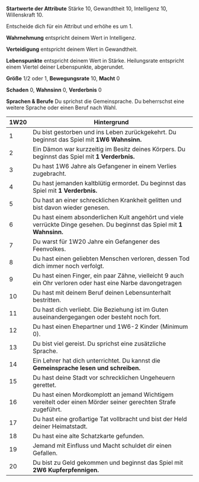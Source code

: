 **Startwerte der Attribute** Stärke 10, Gewandtheit 10, Intelligenz 10, Willenskraft 10.

Entscheide dich für ein Attribut und erhöhe es um 1. 

**Wahrnehmung** entspricht deinem Wert in Intelligenz. 

**Verteidigung** entspricht deinem Wert in Gewandtheit. 

**Lebenspunkte** entspricht deinem Wert in Stärke. Heilungsrate entspricht einem Viertel deiner Lebenspunkte, abgerundet.

**Größe** 1/2 oder 1, **Bewegungsrate** 10, **Macht** 0

**Schaden** 0, **Wahnsinn** 0, **Verderbnis** 0

**Sprachen & Berufe** Du sprichst die Gemeinsprache. Du beherrschst eine weitere Sprache oder einen Beruf nach Wahl.

| 1W20 | Hintergrund |
| --- | --- |
|  1 | Du bist gestorben und ins Leben zurückgekehrt. Du beginnst das Spiel mit **1W6 Wahnsinn.** |
|  2 | Ein Dämon war kurzzeitig im Besitz deines Körpers. Du beginnst das Spiel mit **1 Verderbnis.** |
|  3 | Du hast 1W6 Jahre als Gefangener in einem Verlies zugebracht. |
|  4 | Du hast jemanden kaltblütig ermordet. Du beginnst das Spiel mit **1 Verderbnis.** |
|  5 | Du hast an einer schrecklichen Krankheit gelitten und bist davon wieder genesen. |
|  6 | Du hast einem absonderlichen Kult angehört und viele verrückte Dinge gesehen. Du beginnst das Spiel mit **1 Wahnsinn.** |
|  7 | Du warst für 1W20 Jahre ein Gefangener des Feenvolkes. |
|  8 | Du hast einen geliebten Menschen verloren, dessen Tod dich immer noch verfolgt. |
|  9 | Du hast einen Finger, ein paar Zähne, vielleicht 9 auch ein Ohr verloren oder hast eine Narbe davongetragen |
| 10 | Du hast mit deinem Beruf deinen Lebensunterhalt bestritten. |
| 11 | Du hast dich verliebt. Die Beziehung ist im Guten auseinandergegangen oder besteht noch fort. |
| 12 | Du hast einen Ehepartner und 1W6-2 Kinder (Minimum 0). |
| 13 | Du bist viel gereist. Du sprichst eine zusätzliche Sprache. |
| 14 | Ein Lehrer hat dich unterrichtet. Du kannst die **Gemeinsprache lesen und schreiben.** |
| 15 | Du hast deine Stadt vor schrecklichen Ungeheuern gerettet. |
| 16 | Du hast einen Mordkomplott an jemand Wichtigem vereitelt oder einen Mörder seiner gerechten Strafe zugeführt. |
| 17 | Du hast eine großartige Tat vollbracht und bist der Held deiner Heimatstadt. |
| 18 | Du hast eine alte Schatzkarte gefunden. |
| 19 | Jemand mit Einfluss und Macht schuldet dir einen Gefallen. |
| 20 | Du bist zu Geld gekommen und beginnst das Spiel mit **2W6 Kupferpfennigen.** |
